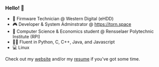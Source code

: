 ### Hello! 👋

- 💾  Firmware Technician @ Western Digital (eHDD)
- 🎮  Developer & System Adminstrator @ https://torn.space
- 🏫 Computer Science & Economics student @ Rensselaer Polytechnic Institute (RPI)
- 👨‍💻  Fluent in Python, C, C++, Java, and Javascript
- 💻  Linux

Check out my [website](https://johnnyapol.me) and/or my [resume](https://johnnyapol.me/resume.pdf) if you've got some time.

<!--
**johnnyapol/johnnyapol** is a ✨ _special_ ✨ repository because its `README.md` (this file) appears on your GitHub profile.

Here are some ideas to get you started:

- 🔭 I’m currently working on ...
- 🌱 I’m currently learning ...
- 👯 I’m looking to collaborate on ...
- 🤔 I’m looking for help with ...
- 💬 Ask me about ...
- 📫 How to reach me: ...
- 😄 Pronouns: ...
- ⚡ Fun fact: ...
-->
